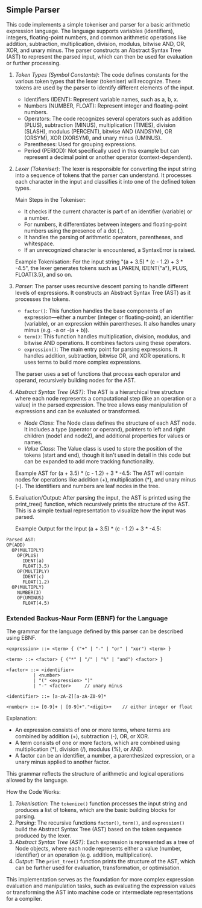 
## Simple Parser

This code implements a simple tokeniser and parser for a basic arithmetic expression language.
The language supports variables (identifiers), integers, floating-point numbers, and common
arithmetic operations like addition, subtraction, multiplication, division, modulus, bitwise
AND, OR, XOR, and unary minus. The parser constructs an Abstract Syntax Tree (AST) to represent
the parsed input, which can then be used for evaluation or further processing.


1. *Token Types (Symbol Constants)*:
   The code defines constants for the various token types that the lexer (tokeniser) will recognize.
   These tokens are used by the parser to identify different elements of the input.
	- Identifiers (IDENT): Represent variable names, such as a, b, x.
	- Numbers (NUMBER, FLOAT): Represent integer and floating-point numbers.
	- Operators: The code recognizes several operators such as addition (PLUS), subtraction (MINUS),
      multiplication (TIMES), division (SLASH), modulus (PERCENT), bitwise AND (ANDSYM), OR (ORSYM),
      XOR (XORSYM), and unary minus (UMINUS).
	- Parentheses: Used for grouping expressions.
	- Period (PERIOD): Not specifically used in this example but can represent a decimal point or
      another operator (context-dependent).

2. *Lexer (Tokeniser)*:
   The lexer is responsible for converting the input string into a sequence of tokens that the parser
   can understand. It processes each character in the input and classifies it into one of the defined
   token types.

    Main Steps in the Tokeniser:
	- It checks if the current character is part of an identifier (variable) or a number.
	- For numbers, it differentiates between integers and floating-point numbers using the presence
      of a dot (.).
	- It handles the parsing of arithmetic operators, parentheses, and whitespace.
	- If an unrecognized character is encountered, a SyntaxError is raised.

    Example Tokenisation:
    For the input string "(a + 3.5) * (c - 1.2) + 3 * -4.5", the lexer generates tokens such as
    LPAREN, IDENT("a"), PLUS, FLOAT(3.5), and so on.

3. *Parser*:
   The parser uses recursive descent parsing to handle different levels of expressions. It constructs
   an Abstract Syntax Tree (AST) as it processes the tokens.

	- `factor()`: This function handles the base components of an expression—either a number (integer or
      floating-point), an identifier (variable), or an expression within parentheses. It also handles
      unary minus (e.g. -a or -(a + b)).
	- `term()`: This function handles multiplication, division, modulus, and bitwise AND operations.
      It combines factors using these operators.
	- `expression()`: The main entry point for parsing expressions. It handles addition, subtraction,
      bitwise OR, and XOR operations. It uses terms to build more complex expressions.

    The parser uses a set of functions that process each operator and operand, recursively building
    nodes for the AST.

4. *Abstract Syntax Tree (AST)*:
   The AST is a hierarchical tree structure where each node represents a computational step (like an
   operation or a value) in the parsed expression. The tree allows easy manipulation of expressions
   and can be evaluated or transformed.

	- *Node Class*: The Node class defines the structure of each AST node. It includes a type (operator
      or operand), pointers to left and right children (node1 and node2), and additional properties
      for values or names.
	- *Value Class*: The Value class is used to store the position of the tokens (start and end),
      though it isn't used in detail in this code but can be expanded to add more tracking functionality.

   Example AST for (a + 3.5) * (c - 1.2) + 3 * -4.5:
   The AST will contain nodes for operations like addition (+), multiplication (*), and unary minus (-).
   The identifiers and numbers are leaf nodes in the tree.

5. Evaluation/Output:
   After parsing the input, the AST is printed using the print_tree() function, which recursively prints
   the structure of the AST. This is a simple textual representation to visualize how the input was parsed.

   Example Output for the Input (a + 3.5) * (c - 1.2) + 3 * -4.5:

```text
Parsed AST:
OP(ADD)
  OP(MULTIPLY)
    OP(PLUS)
      IDENT(a)
      FLOAT(3.5)
    OP(MULTIPLY)
      IDENT(c)
      FLOAT(1.2)
  OP(MULTIPLY)
    NUMBER(3)
    OP(UMINUS)
      FLOAT(4.5)
```

### Extended Backus-Naur Form (EBNF) for the Language

The grammar for the language defined by this parser can be described using EBNF.

```ebnf
<expression> ::= <term> { ("+" | "-" | "or" | "xor") <term> }

<term> ::= <factor> { ("*" | "/" | "%" | "and") <factor> }

<factor> ::= <identifier>
          | <number>
          | "(" <expression> ")"
          | "-" <factor>     // unary minus
          
<identifier> ::= [a-zA-Z][a-zA-Z0-9]*

<number> ::= [0-9]+ | [0-9]+"."<digit>+    // either integer or float
```

Explanation:
- An expression consists of one or more terms, where terms are combined by
  addition (+), subtraction (-), OR, or XOR.
- A term consists of one or more factors, which are combined using
  multiplication (*), division (/), modulus (%), or AND.
- A factor can be an identifier, a number, a parenthesized expression,
  or a unary minus applied to another factor.

This grammar reflects the structure of arithmetic and logical operations allowed by the language.

How the Code Works:
1. *Tokenisation*: The `tokenize()` function processes the input string and produces a list of tokens,
   which are the basic building blocks for parsing.
2. *Parsing*: The recursive functions `factor()`, `term()`, and `expression()` build the Abstract Syntax
   Tree (AST) based on the token sequence produced by the lexer.
3. *Abstract Syntax Tree (AST)*: Each expression is represented as a tree of Node objects, where
   each node represents either a value (number, identifier) or an operation (e.g. addition,
   multiplication).
4. *Output*: The `print_tree()` function prints the structure of the AST, which can be further used
   for evaluation, transformation, or optimisation.

This implementation serves as the foundation for more complex expression evaluation and manipulation
tasks, such as evaluating the expression values or transforming the AST into machine code or intermediate
representations for a compiler.
